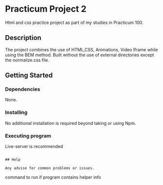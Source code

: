 # Practicum Project 2

Html and css practice project as part of my studies in Practicum 100.

## Description

The project combines the use of HTML,CSS, Animations, Video Iframe while using the BEM method.
Built without the use of external directories except the normalize.css file.

## Getting Started

### Dependencies

None.

### Installing

No additional installation is required beyond taking or using Npm.
### Executing program

Live-server is recommended

```

## Help

Any advise for common problems or issues.
```
command to run if program contains helper info
```
